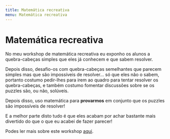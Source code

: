 ```yaml
---
title: Matemática recreativa
menu: Matemática recreativa
---
```


# Matemática recreativa

No meu workshop de matemática recreativa eu exponho os alunos a quebra-cabeças simples que eles já conhecem e que sabem resolver.

Depois disso, desafio-os com quebra-cabeças semelhantes que parecem simples mas que são impossíveis de resolver... só que eles não o sabem, portanto costumo pedir-lhes para irem ao quadro para tentar resolver os quebra-cabeças, e também costumo fomentar discussões sobre se os puzzles são, ou não, solúveis.

Depois disso, uso matemática para **provarmos** em conjunto que os puzzles são impossíveis de resolver!

E a melhor parte disto tudo é que eles acabam por achar bastante mais divertido do que o que eu acabei de fazer parecer!

Podes ler mais sobre este workshop [aqui](recreational-maths).
